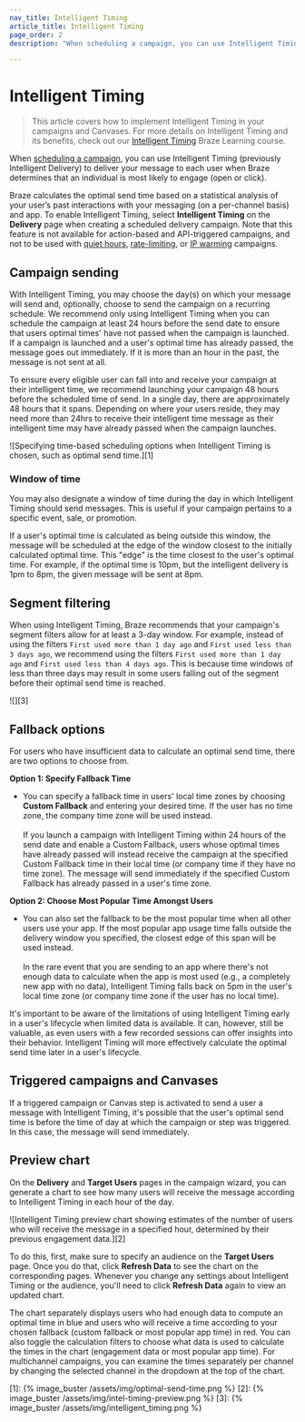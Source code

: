 ```yaml
---
nav_title: Intelligent Timing
article_title: Intelligent Timing
page_order: 2
description: "When scheduling a campaign, you can use Intelligent Timing to deliver your message to each user at the time which Braze determines that an individual is most likely to engage. This article covers how to implement Intelligent Timing in your campaigns and Canvases."

---
```


# Intelligent Timing

> This article covers how to implement Intelligent Timing in your campaigns and Canvases. For more details on Intelligent Timing and its benefits, check out our [Intelligent Timing](https://learning.braze.com/intelligent-timing) Braze Learning course.

When [scheduling a campaign]({{site.baseurl}}/user_guide/engagement_tools/campaigns/building_campaigns/delivery_types/), you can use Intelligent Timing (previously Intelligent Delivery) to deliver your message to each user when Braze determines that an individual is most likely to engage (open or click).

Braze calculates the optimal send time based on a statistical analysis of your user’s past interactions with your messaging (on a per-channel basis) and app. To enable Intelligent Timing, select **Intelligent Timing** on the **Delivery** page when creating a scheduled delivery campaign. Note that this feature is not available for action-based and API-triggered campaigns, and not to be used with [quiet hours]({{site.baseurl}}/user_guide/intelligence/faqs/#/#can-i-use-quiet-hours-in-my-intelligent-timing-campaign), [rate-limiting]({{site.baseurl}}/user_guide/intelligence/faqs/#can-i-use-intelligent-timing-and-rate-limiting), or [IP warming]({{site.baseurl}}/user_guide/intelligence/faqs/#can-i-use-intelligent-timing-while-ip-warming) campaigns. 

## Campaign sending

With Intelligent Timing, you may choose the day(s) on which your message will send and, optionally, choose to send the campaign on a recurring schedule. We recommend only using Intelligent Timing when you can schedule the campaign at least 24 hours before the send date to ensure that users optimal times' have not passed when the campaign is launched. If a campaign is launched and a user's optimal time has already passed, the message goes out immediately. If it is more than an hour in the past, the message is not sent at all.

To ensure every eligible user can fall into and receive your campaign at their intelligent time, we recommend launching your campaign 48 hours before the scheduled time of send. In a single day, there are approximately 48 hours that it spans. Depending on where your users reside, they may need more than 24hrs to receive their intelligent time message as their intelligent time may have already passed when the campaign launches. 

![Specifying time-based scheduling options when Intelligent Timing is chosen, such as optimal send time.][1]

### Window of time

You may also designate a window of time during the day in which Intelligent Timing should send messages. This is useful if your campaign pertains to a specific event, sale, or promotion. 

If a user's optimal time is calculated as being outside this window, the message will be scheduled at the edge of the window closest to the initially calculated optimal time. This "edge" is the time closest to the user's optimal time. For example, if the optimal time is 10pm, but the intelligent delivery is 1pm to 8pm, the given message will be sent at 8pm.

## Segment filtering

When using Intelligent Timing, Braze recommends that your campaign's segment filters allow for at least a 3-day window. For example, instead of using the filters `First used more than 1 day ago` and `First used less than 3 days ago`, we recommend using the filters `First used more than 1 day ago` and `First used less than 4 days ago`. This is because time windows of less than three days may result in some users falling out of the segment before their optimal send time is reached.

![][3]

## Fallback options

For users who have insufficient data to calculate an optimal send time, there are two options to choose from.

**Option 1: Specify Fallback Time**
- You can specify a fallback time in users' local time zones by choosing **Custom Fallback** and entering your desired time. If the user has no time zone, the company time zone will be used instead.<br><br>If you launch a campaign with Intelligent Timing within 24 hours of the send date and enable a Custom Fallback, users whose optimal times have already passed will instead receive the campaign at the specified Custom Fallback time in their local time (or company time if they have no time zone). The message will send immediately if the specified Custom Fallback has already passed in a user's time zone.

**Option 2: Choose Most Popular Time Amongst Users**
- You can also set the fallback to be the most popular time when all other users use your app. If the most popular app usage time falls outside the delivery window you specified, the closest edge of this span will be used instead. <br><br>In the rare event that you are sending to an app where there's not enough data to calculate when the app is most used (e.g., a completely new app with no data), Intelligent Timing falls back on 5pm in the user's local time zone (or company time zone if the user has no local time).

It's important to be aware of the limitations of using Intelligent Timing early in a user's lifecycle when limited data is available. It can, however, still be valuable, as even users with a few recorded sessions can offer insights into their behavior. Intelligent Timing will more effectively calculate the optimal send time later in a user's lifecycle. 

## Triggered campaigns and Canvases

If a triggered campaign or Canvas step is activated to send a user a message with Intelligent Timing, it's possible that the user's optimal send time is before the time of day at which the campaign or step was triggered. In this case, the message will send immediately.

## Preview chart

On the **Delivery** and **Target Users** pages in the campaign wizard, you can generate a chart to see how many users will receive the message according to Intelligent Timing in each hour of the day. 

![Intelligent Timing preview chart showing estimates of the number of users who will receive the message in a specified hour, determined by their previous engagement data.][2]

To do this, first, make sure to specify an audience on the **Target Users** page. Once you do that, click **Refresh Data** to see the chart on the corresponding pages. Whenever you change any settings about Intelligent Timing or the audience, you'll need to click **Refresh Data** again to view an updated chart.  

The chart separately displays users who had enough data to compute an optimal time in blue and users who will receive a time according to your chosen fallback (custom fallback or most popular app time) in red. You can also toggle the calculation filters to choose what data is used to calculate the times in the chart (engagement data or most popular app time). For multichannel campaigns, you can examine the times separately per channel by changing the selected channel in the dropdown at the top of the chart.

[1]: {% image_buster /assets/img/optimal-send-time.png %}
[2]: {% image_buster /assets/img/intel-timing-preview.png %}
[3]: {% image_buster /assets/img/intelligent_timing.png %}
